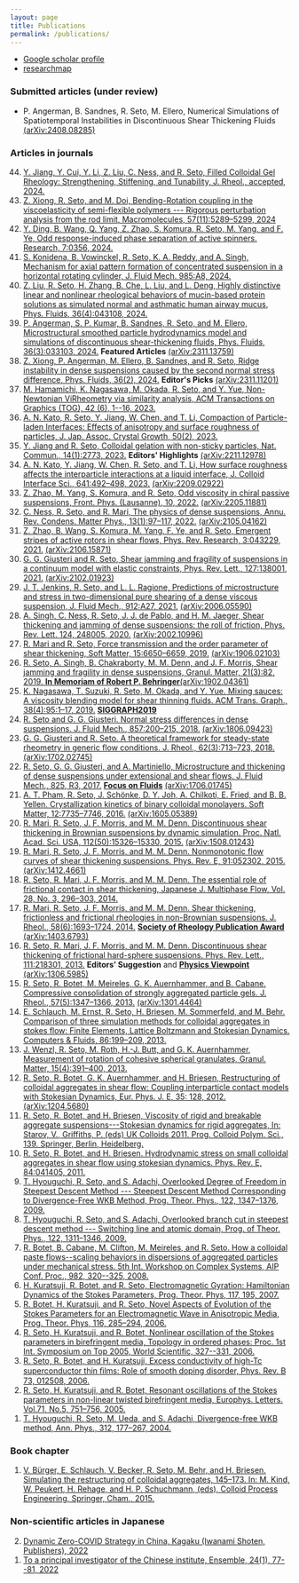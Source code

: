 ```yaml
---
layout: page
title: Publications
permalink: /publications/
---
```


- [Google scholar profile](https://scholar.google.co.jp/citations?hl=ja&user=0V-BankAAAAJ)
- [researchmap](https://researchmap.jp/ryseto)

### Submitted articles (under review)


- P. Angerman, B. Sandnes, R. Seto, M. Ellero,
Numerical Simulations of Spatiotemporal Instabilities in Discontinuous Shear Thickening Fluids [(arXiv:2408.08285)](https://arxiv.org/abs/2408.08285)



### Articles in journals

<ol reversed start="44">

<li><a href="https://arxiv.org/abs/2311.08751">
Y. Jiang, Y. Cui, Y. Li, Z. Liu, C. Ness, and R. Seto, Filled Colloidal Gel Rheology: Strengthening, Stiffening, and Tunability, J. Rheol., accepted, 2024.</a></li>

<li><a href="https://doi.org/10.1021/acs.macromol.4c00532">
Z. Xiong, R. Seto, and M. Doi, Bending-Rotation coupling in the viscoelasticity of semi-flexible polymers --- Rigorous perturbation analysis from the rod limit, Macromolecules, 57(11):5289–5299, 2024</a></li>

  <li><a href="https://doi.org/10.34133/research.0356">Y. Ding, B. Wang, Q. Yang, Z. Zhao, S. Komura, R. Seto, M. Yang, and F. Ye, Odd response-induced phase separation of active spinners. Research, 7:0356, 2024.</a></li>
  
  <li><a href="https://doi.org/10.1017/jfm.2024.286">S. Konidena, B. Vowinckel, R. Seto, K. A. Reddy, and A. Singh, Mechanism for axial pattern formation of concentrated suspension in a horizontal rotating cylinder, J. Fluid Mech. 985:A8, 2024.</a></li>
  
  <li><a href="https://doi.org/10.1063/5.0202508">Z. Liu, R. Seto, H. Zhang, B. Che, L. Liu, and L. Deng, Highly distinctive linear and nonlinear rheological behaviors of mucin-based protein solutions as simulated normal and asthmatic human airway mucus, Phys. Fluids, 36(4):043108, 2024.</a></li>


  <li><a href="https://doi.org/10.1063/5.0188444">P. Angerman, S. P. Kumar, B. Sandnes, R. Seto, and M. Ellero, Microstructural smoothed particle hydrodynamics model and simulations of discontinuous shear-thickening fluids, Phys. Fluids, 36(3):033103, 2024.</a> <strong>Featured Articles</strong> <a href="https://arxiv.org/abs/2311.13759">(arXiv:2311.13759)</a></li>
  
  <li><a href="https://pubs.aip.org/aip/pof/article/36/2/024111/3262480/Ridge-instability-in-dense-suspensions-caused-by?searchresult=1">Z. Xiong, P. Angerman, M. Ellero, B. Sandnes, and R. Seto, Ridge instability in dense suspensions caused by the second normal stress difference, Phys. Fluids, 36(2), 2024.</a> <strong>Editor's Picks</strong> <a href="https://arxiv.org/abs/2311.11201">(arXiv:2311.11201)</a></li>
  
  <li><a href="https://dl.acm.org/doi/abs/10.1145/3618310">M. Hamamichi, K. Nagasawa, M. Okada, R. Seto, and Y. Yue, Non-Newtonian ViRheometry via similarity analysis, ACM Transactions on Graphics (TOG), 42 (6), 1--16, 2023.</a></li>
  
  <li><a href="https://www.jacg.jp/jacg/journal/english/2023vol50no2.html">A. N. Kato, R. Seto, Y. Jiang, W. Chen, and T. Li, Compaction of Particle-laden Interfaces: Effects of anisotropy and surface roughness of particles, J. Jap. Assoc. Crystal Growth, 50(2), 2023.</a></li>
  
  <li><a href="https://doi.org/10.1038/s41467-023-38461-1">Y. Jiang and R. Seto, Colloidal gelation with non-sticky particles, Nat. Commun., 14(1):2773, 2023.</a> <strong>Editors' Highlights</strong> <a href="https://arxiv.org/abs/2211.12978">(arXiv:2211.12978)</a></li>
  
  <li><a href="https://doi.org/10.1016/j.jcis.2023.03.041">A. N. Kato, Y. Jiang, W. Chen, R. Seto, and T. Li, How surface roughness affects the interparticle interactions at a liquid interface, J. Colloid Interface Sci., 641:492–498, 2023.</a> <a href="https://arxiv.org/abs/2209.02922">(arXiv:2209.02922)</a></li>
  
  <li><a href="https://www.frontiersin.org/articles/10.3389/fphy.2022.951465/abstract">Z. Zhao, M. Yang, S. Komura, and R. Seto, Odd viscosity in chiral passive suspensions, Front. Phys. (Lausanne), 10, 2022.</a> <a href="https://arxiv.org/abs/2205.11881">(arXiv:2205.11881)</a></li>
  
  <li><a href="https://doi.org/10.1146/annurev-conmatphys-031620-105938">C. Ness, R. Seto, and R. Mari, The physics of dense suspensions, Annu. Rev. Condens. Matter Phys., 13(1):97–117, 2022.</a> <a href="https://arxiv.org/abs/2105.04162">(arXiv:2105.04162)</a></li>
  
  <li><a href="https://doi.org/10.1103/PhysRevResearch.3.043229">Z. Zhao, B. Wang, S. Komura, M. Yang, F. Ye, and R. Seto, Emergent stripes of active rotors in shear flows, Phys. Rev. Research, 3:043229, 2021.</a> <a href="https://arxiv.org/abs/2106.15871">(arXiv:2106.15871)</a></li>
  
  <li><a href="https://doi.org/10.1103/PhysRevLett.127.138001">G. G. Giusteri and R. Seto, Shear jamming and fragility of suspensions in a continuum model with elastic constraints, Phys. Rev. Lett., 127:138001, 2021.</a> <a href="https://arxiv.org/abs/2102.01923">(arXiv:2102.01923)</a></li>
  
  <li><a href="https://doi.org/10.1017/jfm.2020.1111">J. T. Jenkins, R. Seto, and L. L. Ragione, Predictions of microstructure and stress in two-dimensional pure shearing of a dense viscous suspension, J. Fluid Mech., 912:A27, 2021.</a> <a href="https://arxiv.org/abs/2006.05590">(arXiv:2006.05590)</a></li>
  
  <li><a href="https://journals.aps.org/prl/accepted/6a071YaaC7012d6786e11908e97c58d6265f0e9a3">A. Singh, C. Ness, R. Seto, J. J. de Pablo, and H. M. Jaeger, Shear thickening and jamming of dense suspensions: the roll of friction, Phys. Rev. Lett. 124, 248005, 2020.</a> <a href="https://arxiv.org/abs/2002.10996">(arXiv:2002.10996)</a></li>
  
  <li><a href="http://dx.doi.org/10.1039/C9SM01223K">R. Mari and R. Seto, Force transmission and the order parameter of shear thickening, Soft Matter, 15:6650–6659, 2019.</a> <a href="https://arxiv.org/abs/1906.02103">(arXiv:1906.02103)</a></li>
  
  <li><a href="https://doi.org/10.1007/s10035-019-0931-5">R. Seto, A. Singh, B. Chakraborty, M. M. Denn, and J. F. Morris, Shear jamming and fragility in dense suspensions, Granul. Matter, 21(3):82, 2019. </a><a href="https://link.springer.com/journal/10035/topicalCollection/AC_6133586b39982072ee4026a0cd55c0e6"><strong>In Memoriam of Robert P. Behringer</strong></a><a href="https://arxiv.org/abs/1902.04361">(arXiv:1902.04361)</a></li>
  
  <li><a href="http://doi.acm.org/10.1145/3306346.3322947">K. Nagasawa, T. Suzuki, R. Seto, M. Okada, and Y. Yue. Mixing sauces: A viscosity blending model for shear thinning fluids. ACM Trans. Graph., 38(4):95:1–17, 2019.</a> <a href="https://s2019.siggraph.org/presentation/?sess=sess228&id=papers_163#038;id=papers_163"><strong>SIGGRAPH2019</strong></a> </li>
  
  <li><a href="https://doi.org/10.1017/jfm.2018.743">R. Seto and G. G. Giusteri. Normal stress differences in dense suspensions. J. Fluid Mech., 857:200–215, 2018.</a>  <a href="https://arxiv.org/abs/1806.09423">(arXiv:1806.09423)</a></li>
  
  <li><a href="https://doi.org/10.1122/1.4986840">G. G. Giusteri and R. Seto. A theoretical framework for steady-state rheometry in generic flow conditions. J. Rheol., 62(3):713–723, 2018.</a> <a href="https://arxiv.org/abs/1702.02745">(arXiv:1702.02745)</a></li>
  
  <li><a href="https://doi.org/10.1017/jfm.2017.469">R. Seto, G. G. Giusteri, and A. Martiniello, Microstructure and thickening of dense suspensions under extensional and shear flows. J. Fluid Mech., 825, R3, 2017.</a> <a href="https://doi.org/10.1017/jfm.2017.744"><strong>Focus on Fluids</strong></a> <a href="https://arxiv.org/abs/1706.01745">(arXiv:1706.01745)</a></li>
  
  <li><a href="http://dx.doi.org/10.1039/C6SM01072E">A. T. Pham, R. Seto, J. Schönke, D. Y. Joh, A. Chilkoti, E. Fried, and B. B. Yellen. Crystallization kinetics of binary colloidal monolayers. Soft Matter, 12:7735–7746, 2016.</a> <a href="https://arxiv.org/abs/1605.05389">(arXiv:1605.05389)</a></li>
  
  <li><a href="http://www.pnas.org/content/112/50/15326.abstract">R. Mari, R. Seto, J. F. Morris, and M. M. Denn. Discontinuous shear thickening in Brownian suspensions by dynamic simulation. Proc. Natl. Acad. Sci. USA, 112(50):15326–15330, 2015.</a> <a href="https://arxiv.org/abs/1508.01243">(arXiv:1508.01243)</a></li>
  
  <li><a href="http://link.aps.org/doi/10.1103/PhysRevE.91.052302">R. Mari, R. Seto, J. F. Morris, and M. M. Denn. Nonmonotonic flow curves of shear thickening suspensions. Phys. Rev. E, 91:052302, 2015.</a> <a href="https://arxiv.org/abs/1412.4661">(arXiv:1412.4661)</a></li>
  
  <li><a href="http://dx.doi.org/10.3811/jjmf.28.296">R. Seto, R. Mari, J. F. Morris, and M. M. Denn. The essential role of frictional contact in shear thickening, Japanese J. Multiphase Flow, Vol. 28, No. 3, 296–303, 2014.</a></li>
  
  <li><a href="http://scitation.aip.org/content/sor/journal/jor2/58/6/10.1122/1.4890747">R. Mari, R. Seto, J. F. Morris, and M. M. Denn. Shear thickening, frictionless and frictional rheologies in non-Brownian suspensions. J. Rheol., 58(6):1693–1724, 2014.</a> <a href="http://www-levich.engr.ccny.cuny.edu/sor2015.htm"><strong>Society of Rheology Publication Award</strong></a> <a href="https://arxiv.org/abs/1403.6793">(arXiv:1403.6793)</a></li>
  
  <li><a href="http://doi.org/10.1103/PhysRevLett.111.218301">R. Seto, R. Mari, J. F. Morris, and M. M. Denn. Discontinuous shear thickening of frictional hard-sphere suspensions. Phys. Rev. Lett., 111:218301, 2013.</a> <strong>Editors’ Suggestion</strong> and <a href="https://physics.aps.org/articles/v6/125"><strong>Physics Viewpoint</strong></a> <a href="https://arxiv.org/abs/1306.5985">(arXiv:1306.5985)</a></li>
  
  <li><a href="http://doi.org/10.1122/1.4817436">R. Seto, R. Botet, M. Meireles, G. K. Auernhammer, and B. Cabane. Compressive consolidation of strongly aggregated particle gels. J. Rheol., 57(5):1347–1366, 2013.</a> <a href="https://arxiv.org/abs/1301.4464">(arXiv:1301.4464)</a></li>
  
  <li><a href="http://doi.org/10.1016/j.compfluid.2013.07.005">E. Schlauch, M. Ernst, R. Seto, H. Briesen, M. Sommerfeld, and M. Behr. Comparison of three simulation methods for colloidal aggregates in stokes flow: Finite Elements, Lattice Boltzmann and Stokesian Dynamics. Computers & Fluids, 86:199–209, 2013.</a></li>
  
  <li><a href="http://doi.org/10.1007/s10035-012-0383-7">J. Wenzl, R. Seto, M. Roth, H.-J. Butt, and G. K. Auernhammer, Measurement of rotation of cohesive spherical granulates, Granul. Matter, 15(4):391–400, 2013.</a></li>
  
  <li><a href="http://doi.org/10.1140/epje/i2012-12128-4">R. Seto, R. Botet, G. K. Auernhammer, and H. Briesen, Restructuring of colloidal aggregates in shear flow: Coupling interparticle contact models with Stokesian Dynamics, Eur. Phys. J. E, 35: 128, 2012.</a> <a href="https://arxiv.org/abs/1204.5680">(arXiv:1204.5680)</a></li>
  
  <li><a href="http://doi.org/10.1007/978-3-642-28974-3_15">R. Seto, R. Botet, and H. Briesen, Viscosity of rigid and breakable aggregate suspensions---Stokesian dynamics for rigid aggregates, In: Starov, V., Griffiths, P. (eds) UK Colloids 2011. Prog. Colloid Polym. Sci., 139. Springer, Berlin, Heidelberg.</a></li>
  
  <li><a href="https://doi.org/10.1103/PhysRevE.84.041405">R. Seto, R. Botet, and H. Briesen. Hydrodynamic stress on small colloidal aggregates in shear flow using stokesian dynamics. Phys. Rev. E, 84:041405, 2011.</a></li>
  
  <li><a href="https://doi.org/10.1143/PTP.122.1347">T. Hyouguchi, R. Seto, and S. Adachi, Overlooked Degree of Freedom in Steepest Descent Method --- Steepest Descent Method Corresponding to Divergence-Free WKB Method, Prog. Theor. Phys., 122, 1347–1376, 2009.</a></li>

  <li><a href="https://doi.org/10.1143/PTP.122.1311">T. Hyouguchi, R. Seto, and S. Adachi, Overlooked branch cut in steepest descent method --- Switching line and atomic domain, Prog. of Theor. Phys., 122, 1311–1346, 2009.</a></li>
  
  <li><a href="http://doi.org/10.1063/1.2897806">R. Botet, B. Cabane, M. Clifton, M. Meireles, and R. Seto. How a colloidal paste flows--scaling behaviors in dispersions of aggregated particles under mechanical stress. 5th Int. Workshop on Complex Systems, AIP Conf. Proc., 982, 320--325, 2008.</a></li>
  
  <li><a href="https://doi.org/10.1143/PTP.117.195">H. Kuratsuji, R. Botet, and R. Seto, Electromagnetic Gyration: Hamiltonian Dynamics of the Stokes Parameters, Prog. Theor. Phys, 117, 195, 2007.</a></li>
  
  <li><a href="https://doi.org/10.1143/PTP.116.285">R. Botet, H. Kuratsuji, and R. Seto, Novel Aspects of Evolution of the Stokes Parameters for an Electromagnetic Wave in Anisotropic Media, Prog. Theor. Phys, 116, 285–294, 2006.</a></li>
  
  <li><a href="http://doi.org/10.1142/9789812772879_0053">R. Seto, H. Kuratsuji, and R. Botet, Nonlinear oscillation of the Stokes parameters in birefringent media, Topology in ordered phases: Proc. 1st Int. Symposium on Top 2005, World Scientific, 327--331, 2006.</a></li>
  
  <li><a href="http://doi.org/10.1103/PhysRevB.73.012508">R. Seto, R. Botet, and H. Kuratsuji, Excess conductivity of high-Tc superconductor thin ﬁlms: Role of smooth doping disorder, Phys. Rev. B 73, 012508, 2006.</a></li>
  
  <li><a href="http://doi.org/10.1209/epl/i2005-10146-7">R. Seto, H. Kuratsuji, and R. Botet, Resonant oscillations of the Stokes parameters in non-linear twisted birefringent media, Europhys. Letters. Vol.71, No.5, 751–756, 2005.</a></li>
  
  <li><a href="http://doi.org/10.1016/j.aop.2004.01.005">T. Hyouguchi, R. Seto, M. Ueda, and S. Adachi, Divergence-free WKB method, Ann. Phys., 312, 177–267, 2004.</a></li>
  
</ol>


### Book chapter

1. [V. Bürger, E. Schlauch, V. Becker, R. Seto, M. Behr, and H. Briesen. Simulating the restructuring of colloidal aggregates, 145–173. In: M. Kind, W. Peukert, H. Rehage, and H. P. Schuchmann, (eds), Colloid Process Engineering, Springer, Cham., 2015.](https://doi.org/10.1007/978-3-319-15129-8_7)


### Non-scientific articles in Japanese

<ol reversed start="2">
  <li><a href="/assets/pdf/Kagaku_202201_Seto_etal.pdf">
    Dynamic Zero-COVID Strategy in China, Kagaku (Iwanami Shoten, Publishers), 2022</a>
  </li>
  <li><a href="https://www.jstage.jst.go.jp/article/mssj/24/1/24_77/_article/-char/ja/">
    To a principal investigator of the Chinese institute, Ensemble, 24(1), 77--81, 2022</a>
  </li>
</ol>
